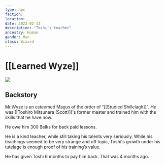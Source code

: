 ```yaml
---
type: npc
faction:
location: 
date: 2023-02-13
description: "Toshi's teacher"
ancestry: Human
gender: Man
class: Wizard
---
```

# [[Learned Wyze]]
![](https://lh5.googleusercontent.com/hlM5bT1Gn5ewKy_S3jqzdEznVTxY_x556c2KLgq1PyzV_pgIjZ94fRfZmfHA8n2nXoqlHB4gUHfJcx2Pn3VVgSfoEZBXwRlShOOtiN20kOSG0V9lX2srvBAFH2Kuwur8tltACpO1W9fdAZBU96o0OA)

## Backstory
Mr.Wyze is an esteemed Magus of the order of “[[Studied Shillelagh]]”. He was [[Toshiro Mitsunara (Scott)]]'s former master and trained him with the skills that he have now.

He owe him 300 Belks for back paid lessons.

He is a kind teacher, while still taking his talents very seriously. While his teachings seemed to be very strange and off topic, Toshi's growth under his tutelage is enough proof of his training’s value. 

He has given Toshi 6 months to pay him back. That was 4 months ago.
